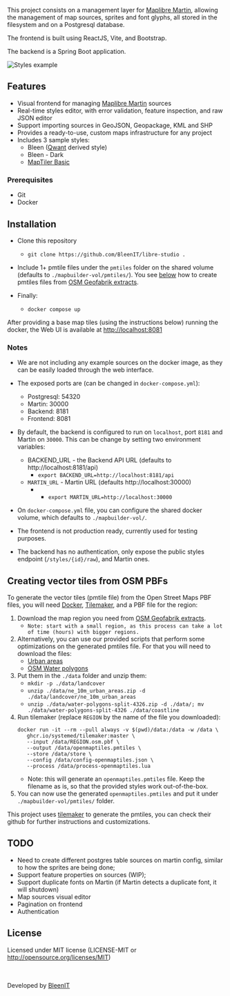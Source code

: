 This project consists on a management layer for [Maplibre Martin](https://martin.maplibre.org/), allowing the management of map sources, sprites and font glyphs, all stored in the filesystem and on a Postgresql database.

The frontend is built using ReactJS, Vite, and Bootstrap.

The backend is a Spring Boot application.

![Styles example](https://www.bleen.pt/images/mapbuilder/mapbuilder-styles.gif)

## Features

- Visual frontend for managing [Maplibre Martin](https://martin.maplibre.org/) sources 
- Real-time styles editor, with error validation, feature inspection, and raw JSON editor
- Support importing sources in GeoJSON, Geopackage, KML and SHP
- Provides a ready-to-use, custom maps infrastructure for any project
- Includes 3 sample styles:
  - Bleen ([Qwant](https://github.com/Qwant/qwant-basic-gl-style) derived style)
  - Bleen - Dark
  - [MapTiler Basic](https://github.com/openmaptiles/maptiler-basic-gl-style)

### Prerequisites

- Git
- Docker

## Installation

- Clone this repository
  - `git clone https://github.com/BleenIT/libre-studio .`

- Include 1+ pmtile files under the `pmtiles` folder on the shared volume (defaults to `./mapbuilder-vol/pmtiles/`).
You see [below](#creating-vector-tiles-from-osm-pbfs) how to create pmtiles files from [OSM Geofabrik extracts](https://download.geofabrik.de/).

- Finally:
  - `docker compose up` 

After providing a base map tiles (using the instructions below) running the docker, the Web UI is available at [http://localhost:8081](http://localhost:8081)  

### Notes

- We are not including any example sources on the docker image, as they can be easily loaded through the web interface.

- The exposed ports are (can be changed in `docker-compose.yml`):
  - Postgresql: 54320
  - Martin: 30000
  - Backend: 8181
  - Frontend: 8081

- By default, the backend is configured to run on `localhost`, port `8181` and Martin on `30000`. This can be change by setting two environment variables:
  - BACKEND_URL - the Backend API URL (defaults to http://localhost:8181/api)
      - `export BACKEND_URL=http://localhost:8181/api`
  - `MARTIN_URL` - Martin URL (defaults http://localhost:30000)
      - - `export MARTIN_URL=http://localhost:30000`

- On `docker-compose.yml` file, you can configure the shared docker volume, which defaults to `./mapbuilder-vol/`.

- The frontend is not production ready, currently used for testing purposes.

- The backend has no authentication, only expose the public styles endpoint (`/styles/{id}/raw`), and Martin ones. 

## Creating vector tiles from OSM PBFs

To generate the vector tiles (pmtile file) from the Open Street Maps PBF files, you will need 
[Docker](https://www.docker.com/), 
[Tilemaker](https://tilemaker.org/), 
and a PBF file for the region:

1. Download the map region you need from [OSM Geofabrik extracts](https://download.geofabrik.de/).
    - `Note: start with a small region, as this process can take a lot of time (hours) with bigger regions.`
2. Alternatively, you can use our provided scripts that perform some optimizations on the generated pmtiles file. For that you will need to download the files:
     - [Urban areas](https://naciscdn.org/naturalearth/10m/cultural/ne_10m_urban_areas.zip)
     - [OSM Water polygons](https://osmdata.openstreetmap.de/download/water-polygons-split-4326.zip)
3. Put them in the `./data` folder and unzip them:
     - `mkdir -p ./data/landcover`
     - `unzip ./data/ne_10m_urban_areas.zip -d ./data/landcover/ne_10m_urban_areas`
     - `unzip ./data/water-polygons-split-4326.zip -d ./data/; mv ./data/water-polygons-split-4326 ./data/coastline`
4. Run tilemaker (replace `REGION` by the name of the file you downloaded):
   ```
   docker run -it --rm --pull always -v $(pwd)/data:/data -w /data \
      ghcr.io/systemed/tilemaker:master \
      --input /data/REGION.osm.pbf \
      --output /data/openmaptiles.pmtiles \
      --store /data/store \
      --config /data/config-openmaptiles.json \
      --process /data/process-openmaptiles.lua
   ```
    - Note: this will generate an `openmaptiles.pmtiles` file. Keep the filename as is, so that the provided styles work out-of-the-box.
5. You can now use the generated `openmaptiles.pmtiles` and put it under `./mapbuilder-vol/pmtiles/` folder.

This project uses [tilemaker](https://github.com/systemed/tilemaker) to generate the pmtiles, you can check their github for further instructions and customizations.

## TODO

- Need to create different postgres table sources on martin config, similar to how the sprites are being done;
- Support feature properties on sources (WIP);
- Support duplicate fonts on Martin (if Martin detects a duplicate font, it will shutdown)
- Map sources visual editor
- Pagination on frontend
- Authentication

## License

Licensed under MIT license (LICENSE-MIT or http://opensource.org/licenses/MIT)

\
\
Developed by [BleenIT](https://www.bleen.pt/)
